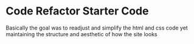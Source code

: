 # Code Refactor Starter Code
Basically the goal was to readjust and simplify the html and css code yet maintaining the structure and aesthetic of how the site looks 
